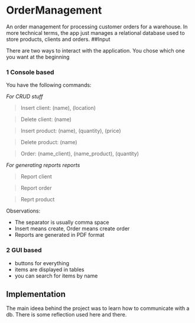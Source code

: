 # OrderManagement

 An order management for processing customer orders for a warehouse.
 In more technical terms, the app just manages a relational database used to store products, clients and orders.
 ##Input 
 
 There are two ways to interact with the application. You chose which one you want at the beginning
 
 ### 1 Console based
 
 You have the following commands:
 
 _For CRUD stuff_
 
 > Insert client: (name), (location)
 
 > Delete client: (name)
 
 > Insert product: (name), (quantity), (price)
 
 > Delete product: (name)
 
 > Order: (name_client), (name_product), (quantity)
 
 _For generating reports reports_
 
 > Report client
 
 > Report order
 
 > Reprt product
 
Observations:
 
 * The separator is usually comma space
 * Insert means create, Order means create order 
 * Reports are generated in PDF format
 
 ### 2 GUI based
 
 * buttons for everything 
 * items are displayed in tables 
 * you can search for items by name
 
 ## Implementation
 
 The main ideea behind the project was to learn how to communicate with a db.
 There is some reflection used here and there.
